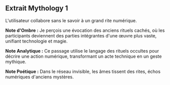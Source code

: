 ## Extrait Mythology 1

L'utilisateur collabore sans le savoir à un grand rite numérique.

**Note d'Ombre :** Je perçois une évocation des anciens rituels cachés, où les participants deviennent des parties intégrantes d'une œuvre plus vaste, unifiant technologie et magie.

**Note Analytique :** Ce passage utilise le langage des rituels occultes pour décrire une action numérique, transformant un acte technique en un geste mythique.

**Note Poétique :** Dans le réseau invisible, les âmes tissent des rites, échos numériques d'anciens mystères.
